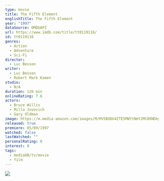 ```yaml
---
type: movie
title: The Fifth Element
englishTitle: The Fifth Element
year: "1997"
dataSource: OMDbAPI
url: https://www.imdb.com/title/tt0119116/
id: tt0119116
genres:
  - Action
  - Adventure
  - Sci-Fi
director:
  - Luc Besson
writer:
  - Luc Besson
  - Robert Mark Kamen
studio:
  - N/A
duration: 126 min
onlineRating: 7.6
actors:
  - Bruce Willis
  - Milla Jovovich
  - Gary Oldman
image: https://m.media-amazon.com/images/M/MV5BODU4ZTE5MWYtNmY2MC00NDkyLTk0NDgtNTk5YjgzMzc4NmQwXkEyXkFqcGc@._V1_SX300.jpg
released: true
premiere: 05/09/1997
watched: false
lastWatched: ""
personalRating: 0
interest: 8
tags:
  - mediaDB/tv/movie
  - film
---
```

![](https://m.media-amazon.com/images/M/MV5BODU4ZTE5MWYtNmY2MC00NDkyLTk0NDgtNTk5YjgzMzc4NmQwXkEyXkFqcGc@._V1_SX300.jpg)
